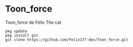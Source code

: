 # Toon_force
Toon_force de Félix The cat

```
pkg update
pkg install git
git clone https://github.com/Felix177-dev/Toon_force.git
